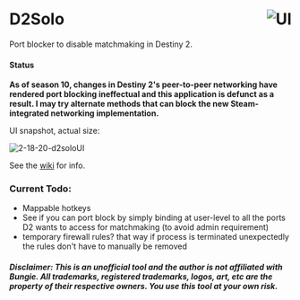 # D2Solo<a href="https://ci.appveyor.com/project/fmmmlee/d2solo"><img src="https://ci.appveyor.com/api/projects/status/github/fmmmlee/d2solo" alt="UI" align="right"/></a>
Port blocker to disable matchmaking in Destiny 2.

#### Status


**As of season 10, changes in Destiny 2's peer-to-peer networking have rendered port blocking ineffectual and this application is defunct as a result. I may try alternate methods that can block the new Steam-integrated networking implementation.**

UI snapshot, actual size:

![2-18-20-d2soloUI](https://user-images.githubusercontent.com/30479162/74798244-1b91fd80-5282-11ea-91c2-54d8e9ad6632.png)

See the [wiki](https://github.com/fmmmlee/D2Solo/wiki) for info.

### Current Todo:

- Mappable hotkeys
- See if you can port block by simply binding at user-level to all the ports D2 wants to access for matchmaking (to avoid admin requirement)
- temporary firewall rules? that way if process is terminated unexpectedly the rules don't have to manually be removed



##### Disclaimer: This is an unofficial tool and the author is not affiliated with Bungie. All trademarks, registered trademarks, logos, art, etc are the property of their respective owners. You use this tool at your own risk.
